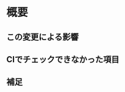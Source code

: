 # 概要

<!-- 何を変更したか、なぜ変更したかを簡潔に説明する。関連issueがある場合は記載する。 -->

## この変更による影響

<!-- アプリケーションを利用するユーザーへの影響、パッケージを利用するアプリケーションへの影響、その他開発者などへの影響など、この変更が誰二度のような影響を与えるのかを書く -->

## CIでチェックできなかった項目

<!-- 型やテスト、ESLintのルールに落とし込めなかった内容。人間が動作確認などする必要がある。 -->

## 補足

<!-- レビュアーに伝えたい追加情報があれば記載 -->
